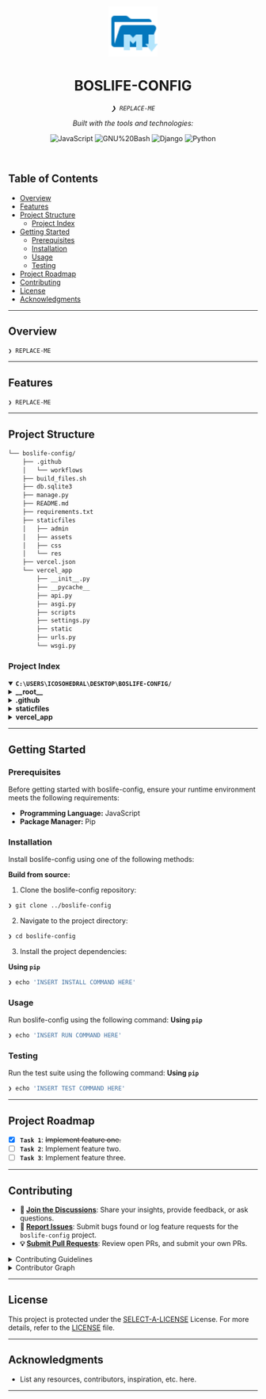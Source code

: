 <p align="center">
  <img src="https://raw.githubusercontent.com/PKief/vscode-material-icon-theme/ec559a9f6bfd399b82bb44393651661b08aaf7ba/icons/folder-markdown-open.svg" width="20%" alt="BOSLIFE-CONFIG-logo">
</p>
<p align="center">
    <h1 align="center">BOSLIFE-CONFIG</h1>
</p>
<p align="center">
    <em><code>❯ REPLACE-ME</code></em>
</p>
<p align="center">
	<!-- local repository, no metadata badges. --></p>
<p align="center">
		<em>Built with the tools and technologies:</em>
</p>
<p align="center">
	<img src="https://img.shields.io/badge/JavaScript-F7DF1E.svg?style=default&logo=JavaScript&logoColor=black" alt="JavaScript">
	<img src="https://img.shields.io/badge/GNU%20Bash-4EAA25.svg?style=default&logo=GNU-Bash&logoColor=white" alt="GNU%20Bash">
	<img src="https://img.shields.io/badge/Django-092E20.svg?style=default&logo=Django&logoColor=white" alt="Django">
	<img src="https://img.shields.io/badge/Python-3776AB.svg?style=default&logo=Python&logoColor=white" alt="Python">

</p>
<br>

##  Table of Contents

- [ Overview](#-overview)
- [ Features](#-features)
- [ Project Structure](#-project-structure)
  - [ Project Index](#-project-index)
- [ Getting Started](#-getting-started)
  - [ Prerequisites](#-prerequisites)
  - [ Installation](#-installation)
  - [ Usage](#-usage)
  - [ Testing](#-testing)
- [ Project Roadmap](#-project-roadmap)
- [ Contributing](#-contributing)
- [ License](#-license)
- [ Acknowledgments](#-acknowledgments)

---

##  Overview

<code>❯ REPLACE-ME</code>

---

##  Features

<code>❯ REPLACE-ME</code>

---

##  Project Structure

```sh
└── boslife-config/
    ├── .github
    │   └── workflows
    ├── build_files.sh
    ├── db.sqlite3
    ├── manage.py
    ├── README.md
    ├── requirements.txt
    ├── staticfiles
    │   ├── admin
    │   ├── assets
    │   ├── css
    │   └── res
    ├── vercel.json
    └── vercel_app
        ├── __init__.py
        ├── __pycache__
        ├── api.py
        ├── asgi.py
        ├── scripts
        ├── settings.py
        ├── static
        ├── urls.py
        └── wsgi.py
```


###  Project Index
<details open>
	<summary><b><code>C:\USERS\ICOSOHEDRAL\DESKTOP\BOSLIFE-CONFIG/</code></b></summary>
	<details> <!-- __root__ Submodule -->
		<summary><b>__root__</b></summary>
		<blockquote>
			<table>
			<tr>
				<td><b><a href='C:\Users\icosohedral\Desktop\boslife-config/blob/master/build_files.sh'>build_files.sh</a></b></td>
				<td>- The `build_files.sh` script automates the build process for the project<br>- It sets up a virtual environment, installs required dependencies, and collects static files<br>- This script ensures a consistent and reproducible build environment, simplifying the deployment process and promoting code reusability across different development environments.</td>
			</tr>
			<tr>
				<td><b><a href='C:\Users\icosohedral\Desktop\boslife-config/blob/master/db.sqlite3'>db.sqlite3</a></b></td>
				<td>- Please provide the code file you would like me to summarize<br>- I need the actual code to understand its purpose and how it fits within the "Pro" project structure<br>- Once you provide the code, I can give you a succinct summary that highlights its main purpose and use within the overall architecture, focusing on what it achieves without delving into technical implementation details.</td>
			</tr>
			<tr>
				<td><b><a href='C:\Users\icosohedral\Desktop\boslife-config/blob/master/manage.py'>manage.py</a></b></td>
				<td>- The `manage.py` file serves as the entry point for Django's command-line interface, enabling administrative tasks within the `vercel_app` project<br>- It configures the Django environment and allows users to execute various management commands, such as running the development server, creating migrations, and managing database operations.</td>
			</tr>
			<tr>
				<td><b><a href='C:\Users\icosohedral\Desktop\boslife-config/blob/master/requirements.txt'>requirements.txt</a></b></td>
				<td>- The `requirements.txt` file specifies the necessary Python packages for the project<br>- It includes Django, a popular web framework, Django REST Framework for building APIs, `django-cors-headers` for handling cross-origin requests, and `requests` for making HTTP requests<br>- These packages enable the project to function correctly, providing the foundation for building a web application with API capabilities.</td>
			</tr>
			<tr>
				<td><b><a href='C:\Users\icosohedral\Desktop\boslife-config/blob/master/vercel.json'>vercel.json</a></b></td>
				<td>- The `vercel.json` file configures the Vercel deployment for the project<br>- It defines two builds: one for the Python application using `wsgi.py` and another for static files using a shell script<br>- The file also specifies routing rules, directing requests for static files to the `staticfiles_build` directory and all other requests to the Python application.</td>
			</tr>
			</table>
		</blockquote>
	</details>
	<details> <!-- .github Submodule -->
		<summary><b>.github</b></summary>
		<blockquote>
			<details>
				<summary><b>workflows</b></summary>
				<blockquote>
					<table>
					<tr>
						<td><b><a href='C:\Users\icosohedral\Desktop\boslife-config/blob/master/.github\workflows\fetch.yml_1'>fetch.yml_1</a></b></td>
						<td>- The `fetch.yml` file defines a GitHub workflow that automatically fetches data from the Boslife environment<br>- This workflow runs on a schedule, pulling data from external sources, processing it, and then committing the updated data back to the repository<br>- The workflow utilizes various actions to manage the environment, install dependencies, execute Python scripts, and push changes to the repository.</td>
					</tr>
					</table>
				</blockquote>
			</details>
		</blockquote>
	</details>
	<details> <!-- staticfiles Submodule -->
		<summary><b>staticfiles</b></summary>
		<blockquote>
			<details>
				<summary><b>admin</b></summary>
				<blockquote>
					<details>
						<summary><b>css</b></summary>
						<blockquote>
							<table>
							<tr>
								<td><b><a href='C:\Users\icosohedral\Desktop\boslife-config/blob/master/staticfiles\admin\css\autocomplete.css'>autocomplete.css</a></b></td>
								<td>- The `autocomplete.css` file defines the visual styling for autocomplete dropdown menus within the admin interface<br>- It leverages Select2, a JavaScript library, to enhance the user experience by providing a consistent and visually appealing dropdown interface for selecting options<br>- The styles ensure a cohesive look and feel with the overall admin interface design, enhancing user interaction and navigation.</td>
							</tr>
							<tr>
								<td><b><a href='C:\Users\icosohedral\Desktop\boslife-config/blob/master/staticfiles\admin\css\base.css'>base.css</a></b></td>
								<td>- The `base.css` file defines the core visual styles for the Django admin interface<br>- It sets up the color palette, typography, and general layout elements, ensuring a consistent and visually appealing experience for administrators managing the website<br>- This file acts as the foundation for the admin's visual identity, establishing the overall look and feel.</td>
							</tr>
							<tr>
								<td><b><a href='C:\Users\icosohedral\Desktop\boslife-config/blob/master/staticfiles\admin\css\changelists.css'>changelists.css</a></b></td>
								<td>- This CSS file defines the visual styling for the changelist view within the Django administration interface<br>- It establishes the layout, appearance, and interactive elements of the changelist page, including the table, toolbar, filter sidebar, and actions<br>- The styles ensure a consistent and user-friendly experience for managing and manipulating data within the Django admin.</td>
							</tr>
							<tr>
								<td><b><a href='C:\Users\icosohedral\Desktop\boslife-config/blob/master/staticfiles\admin\css\dark_mode.css'>dark_mode.css</a></b></td>
								<td>- The `dark_mode.css` file defines styles for the application's dark mode theme<br>- It sets color variables for various UI elements, including backgrounds, text, links, and borders, to ensure optimal readability and visual appeal in a low-light environment<br>- These styles are applied when the user's operating system prefers a dark color scheme.</td>
							</tr>
							<tr>
								<td><b><a href='C:\Users\icosohedral\Desktop\boslife-config/blob/master/staticfiles\admin\css\dashboard.css'>dashboard.css</a></b></td>
								<td>- The `dashboard.css` file defines styles for the dashboard section of the admin interface<br>- It specifically focuses on the layout and appearance of modules, tables, and action lists within the dashboard, ensuring a consistent and user-friendly visual experience for administrators.</td>
							</tr>
							<tr>
								<td><b><a href='C:\Users\icosohedral\Desktop\boslife-config/blob/master/staticfiles\admin\css\fonts.css'>fonts.css</a></b></td>
								<td>- The `fonts.css` file defines font styles for the 'Roboto' font family, including bold, regular, and light weights<br>- It is used to ensure consistent font rendering across the admin interface, contributing to a cohesive visual experience for users<br>- The file references external font files located in the `staticfiles/admin/fonts` directory.</td>
							</tr>
							<tr>
								<td><b><a href='C:\Users\icosohedral\Desktop\boslife-config/blob/master/staticfiles\admin\css\forms.css'>forms.css</a></b></td>
								<td>- The `forms.css` file defines the visual styles for forms within the Django admin interface<br>- It establishes a consistent look and feel for form elements, including labels, input fields, radio buttons, and submit buttons<br>- The file also includes styles for inline forms, related fields, and custom form fields, ensuring a cohesive and user-friendly experience for administrators managing content.</td>
							</tr>
							<tr>
								<td><b><a href='C:\Users\icosohedral\Desktop\boslife-config/blob/master/staticfiles\admin\css\login.css'>login.css</a></b></td>
								<td>- The `login.css` file defines the visual style for the administrative login form<br>- It sets the background, padding, and font styles for the form elements, including the header, username and password fields, and submit button<br>- The file also includes styles for the password reset link, ensuring a consistent and visually appealing login experience for administrators.</td>
							</tr>
							<tr>
								<td><b><a href='C:\Users\icosohedral\Desktop\boslife-config/blob/master/staticfiles\admin\css\nav_sidebar.css'>nav_sidebar.css</a></b></td>
								<td>- This CSS file defines styles for the navigation sidebar within the admin interface<br>- It controls the sidebar's appearance, including its position, width, and background color<br>- The file also defines styles for the toggle button that controls the sidebar's visibility, ensuring a smooth user experience on different screen sizes.</td>
							</tr>
							<tr>
								<td><b><a href='C:\Users\icosohedral\Desktop\boslife-config/blob/master/staticfiles\admin\css\responsive.css'>responsive.css</a></b></td>
								<td>- The `responsive.css` file within the `staticfiles/admin/css` directory is responsible for adapting the administrative interface's layout and styling for tablet devices<br>- It utilizes media queries to target screen sizes below 1024px, making adjustments to elements like padding, font sizes, and layout to ensure optimal readability and usability on smaller screens<br>- This file plays a crucial role in the overall codebase architecture by providing a responsive design for the administrative interface, enhancing user experience across various devices.</td>
							</tr>
							<tr>
								<td><b><a href='C:\Users\icosohedral\Desktop\boslife-config/blob/master/staticfiles\admin\css\responsive_rtl.css'>responsive_rtl.css</a></b></td>
								<td>- This CSS file defines styles for the Django admin interface when viewed on tablets and mobile devices, specifically for right-to-left (RTL) languages<br>- It adjusts the layout and positioning of elements like buttons, labels, and lists to ensure proper alignment and readability in RTL mode<br>- These styles are applied based on screen width, ensuring a responsive and user-friendly experience across different devices.</td>
							</tr>
							<tr>
								<td><b><a href='C:\Users\icosohedral\Desktop\boslife-config/blob/master/staticfiles\admin\css\rtl.css'>rtl.css</a></b></td>
								<td><code>❯ REPLACE-ME</code></td>
							</tr>
							<tr>
								<td><b><a href='C:\Users\icosohedral\Desktop\boslife-config/blob/master/staticfiles\admin\css\widgets.css'>widgets.css</a></b></td>
								<td>- The `widgets.css` file defines the visual styles for various widgets used within the administrative interface<br>- It encompasses styles for selectors, date and time pickers, file uploads, calendars, clocks, and inline editing elements<br>- These styles ensure a consistent and user-friendly experience for administrators interacting with these widgets across the application.</td>
							</tr>
							</table>
							<details>
								<summary><b>vendor</b></summary>
								<blockquote>
									<details>
										<summary><b>select2</b></summary>
										<blockquote>
											<table>
											<tr>
												<td><b><a href='C:\Users\icosohedral\Desktop\boslife-config/blob/master/staticfiles\admin\css\vendor\select2\select2.css'>select2.css</a></b></td>
												<td><code>❯ REPLACE-ME</code></td>
											</tr>
											<tr>
												<td><b><a href='C:\Users\icosohedral\Desktop\boslife-config/blob/master/staticfiles\admin\css\vendor\select2\select2.min.css'>select2.min.css</a></b></td>
												<td><code>❯ REPLACE-ME</code></td>
											</tr>
											</table>
										</blockquote>
									</details>
								</blockquote>
							</details>
						</blockquote>
					</details>
					<details>
						<summary><b>fonts</b></summary>
						<blockquote>
							<table>
							<tr>
								<td><b><a href='C:\Users\icosohedral\Desktop\boslife-config/blob/master/staticfiles\admin\fonts\LICENSE.txt'>LICENSE.txt</a></b></td>
								<td><code>❯ REPLACE-ME</code></td>
							</tr>
							<tr>
								<td><b><a href='C:\Users\icosohedral\Desktop\boslife-config/blob/master/staticfiles\admin\fonts\README.txt'>README.txt</a></b></td>
								<td><code>❯ REPLACE-ME</code></td>
							</tr>
							</table>
						</blockquote>
					</details>
					<details>
						<summary><b>img</b></summary>
						<blockquote>
							<table>
							<tr>
								<td><b><a href='C:\Users\icosohedral\Desktop\boslife-config/blob/master/staticfiles\admin\img\README.txt'>README.txt</a></b></td>
								<td><code>❯ REPLACE-ME</code></td>
							</tr>
							</table>
						</blockquote>
					</details>
					<details>
						<summary><b>js</b></summary>
						<blockquote>
							<table>
							<tr>
								<td><b><a href='C:\Users\icosohedral\Desktop\boslife-config/blob/master/staticfiles\admin\js\actions.js'>actions.js</a></b></td>
								<td>- The `actions.js` file provides JavaScript functionality for managing actions within the Django admin interface<br>- It enables users to select multiple objects, perform actions on them, and update the selection counter<br>- The code handles various events, including checkbox changes, button clicks, and key presses, to ensure smooth interaction with the admin interface<br>- It also includes logic for handling unsaved changes and confirming actions before execution.</td>
							</tr>
							<tr>
								<td><b><a href='C:\Users\icosohedral\Desktop\boslife-config/blob/master/staticfiles\admin\js\autocomplete.js'>autocomplete.js</a></b></td>
								<td><code>❯ REPLACE-ME</code></td>
							</tr>
							<tr>
								<td><b><a href='C:\Users\icosohedral\Desktop\boslife-config/blob/master/staticfiles\admin\js\calendar.js'>calendar.js</a></b></td>
								<td><code>❯ REPLACE-ME</code></td>
							</tr>
							<tr>
								<td><b><a href='C:\Users\icosohedral\Desktop\boslife-config/blob/master/staticfiles\admin\js\cancel.js'>cancel.js</a></b></td>
								<td><code>❯ REPLACE-ME</code></td>
							</tr>
							<tr>
								<td><b><a href='C:\Users\icosohedral\Desktop\boslife-config/blob/master/staticfiles\admin\js\change_form.js'>change_form.js</a></b></td>
								<td><code>❯ REPLACE-ME</code></td>
							</tr>
							<tr>
								<td><b><a href='C:\Users\icosohedral\Desktop\boslife-config/blob/master/staticfiles\admin\js\collapse.js'>collapse.js</a></b></td>
								<td><code>❯ REPLACE-ME</code></td>
							</tr>
							<tr>
								<td><b><a href='C:\Users\icosohedral\Desktop\boslife-config/blob/master/staticfiles\admin\js\core.js'>core.js</a></b></td>
								<td><code>❯ REPLACE-ME</code></td>
							</tr>
							<tr>
								<td><b><a href='C:\Users\icosohedral\Desktop\boslife-config/blob/master/staticfiles\admin\js\filters.js'>filters.js</a></b></td>
								<td><code>❯ REPLACE-ME</code></td>
							</tr>
							<tr>
								<td><b><a href='C:\Users\icosohedral\Desktop\boslife-config/blob/master/staticfiles\admin\js\inlines.js'>inlines.js</a></b></td>
								<td><code>❯ REPLACE-ME</code></td>
							</tr>
							<tr>
								<td><b><a href='C:\Users\icosohedral\Desktop\boslife-config/blob/master/staticfiles\admin\js\jquery.init.js'>jquery.init.js</a></b></td>
								<td><code>❯ REPLACE-ME</code></td>
							</tr>
							<tr>
								<td><b><a href='C:\Users\icosohedral\Desktop\boslife-config/blob/master/staticfiles\admin\js\nav_sidebar.js'>nav_sidebar.js</a></b></td>
								<td><code>❯ REPLACE-ME</code></td>
							</tr>
							<tr>
								<td><b><a href='C:\Users\icosohedral\Desktop\boslife-config/blob/master/staticfiles\admin\js\popup_response.js'>popup_response.js</a></b></td>
								<td><code>❯ REPLACE-ME</code></td>
							</tr>
							<tr>
								<td><b><a href='C:\Users\icosohedral\Desktop\boslife-config/blob/master/staticfiles\admin\js\prepopulate.js'>prepopulate.js</a></b></td>
								<td><code>❯ REPLACE-ME</code></td>
							</tr>
							<tr>
								<td><b><a href='C:\Users\icosohedral\Desktop\boslife-config/blob/master/staticfiles\admin\js\prepopulate_init.js'>prepopulate_init.js</a></b></td>
								<td><code>❯ REPLACE-ME</code></td>
							</tr>
							<tr>
								<td><b><a href='C:\Users\icosohedral\Desktop\boslife-config/blob/master/staticfiles\admin\js\SelectBox.js'>SelectBox.js</a></b></td>
								<td><code>❯ REPLACE-ME</code></td>
							</tr>
							<tr>
								<td><b><a href='C:\Users\icosohedral\Desktop\boslife-config/blob/master/staticfiles\admin\js\SelectFilter2.js'>SelectFilter2.js</a></b></td>
								<td><code>❯ REPLACE-ME</code></td>
							</tr>
							<tr>
								<td><b><a href='C:\Users\icosohedral\Desktop\boslife-config/blob/master/staticfiles\admin\js\urlify.js'>urlify.js</a></b></td>
								<td><code>❯ REPLACE-ME</code></td>
							</tr>
							</table>
							<details>
								<summary><b>admin</b></summary>
								<blockquote>
									<table>
									<tr>
										<td><b><a href='C:\Users\icosohedral\Desktop\boslife-config/blob/master/staticfiles\admin\js\admin\DateTimeShortcuts.js'>DateTimeShortcuts.js</a></b></td>
										<td><code>❯ REPLACE-ME</code></td>
									</tr>
									<tr>
										<td><b><a href='C:\Users\icosohedral\Desktop\boslife-config/blob/master/staticfiles\admin\js\admin\RelatedObjectLookups.js'>RelatedObjectLookups.js</a></b></td>
										<td><code>❯ REPLACE-ME</code></td>
									</tr>
									</table>
								</blockquote>
							</details>
							<details>
								<summary><b>vendor</b></summary>
								<blockquote>
									<details>
										<summary><b>jquery</b></summary>
										<blockquote>
											<table>
											<tr>
												<td><b><a href='C:\Users\icosohedral\Desktop\boslife-config/blob/master/staticfiles\admin\js\vendor\jquery\jquery.js'>jquery.js</a></b></td>
												<td><code>❯ REPLACE-ME</code></td>
											</tr>
											<tr>
												<td><b><a href='C:\Users\icosohedral\Desktop\boslife-config/blob/master/staticfiles\admin\js\vendor\jquery\jquery.min.js'>jquery.min.js</a></b></td>
												<td><code>❯ REPLACE-ME</code></td>
											</tr>
											<tr>
												<td><b><a href='C:\Users\icosohedral\Desktop\boslife-config/blob/master/staticfiles\admin\js\vendor\jquery\LICENSE.txt'>LICENSE.txt</a></b></td>
												<td><code>❯ REPLACE-ME</code></td>
											</tr>
											</table>
										</blockquote>
									</details>
									<details>
										<summary><b>select2</b></summary>
										<blockquote>
											<table>
											<tr>
												<td><b><a href='C:\Users\icosohedral\Desktop\boslife-config/blob/master/staticfiles\admin\js\vendor\select2\select2.full.js'>select2.full.js</a></b></td>
												<td><code>❯ REPLACE-ME</code></td>
											</tr>
											<tr>
												<td><b><a href='C:\Users\icosohedral\Desktop\boslife-config/blob/master/staticfiles\admin\js\vendor\select2\select2.full.min.js'>select2.full.min.js</a></b></td>
												<td><code>❯ REPLACE-ME</code></td>
											</tr>
											</table>
											<details>
												<summary><b>i18n</b></summary>
												<blockquote>
													<table>
													<tr>
														<td><b><a href='C:\Users\icosohedral\Desktop\boslife-config/blob/master/staticfiles\admin\js\vendor\select2\i18n\af.js'>af.js</a></b></td>
														<td><code>❯ REPLACE-ME</code></td>
													</tr>
													<tr>
														<td><b><a href='C:\Users\icosohedral\Desktop\boslife-config/blob/master/staticfiles\admin\js\vendor\select2\i18n\ar.js'>ar.js</a></b></td>
														<td><code>❯ REPLACE-ME</code></td>
													</tr>
													<tr>
														<td><b><a href='C:\Users\icosohedral\Desktop\boslife-config/blob/master/staticfiles\admin\js\vendor\select2\i18n\az.js'>az.js</a></b></td>
														<td><code>❯ REPLACE-ME</code></td>
													</tr>
													<tr>
														<td><b><a href='C:\Users\icosohedral\Desktop\boslife-config/blob/master/staticfiles\admin\js\vendor\select2\i18n\bg.js'>bg.js</a></b></td>
														<td><code>❯ REPLACE-ME</code></td>
													</tr>
													<tr>
														<td><b><a href='C:\Users\icosohedral\Desktop\boslife-config/blob/master/staticfiles\admin\js\vendor\select2\i18n\bn.js'>bn.js</a></b></td>
														<td><code>❯ REPLACE-ME</code></td>
													</tr>
													<tr>
														<td><b><a href='C:\Users\icosohedral\Desktop\boslife-config/blob/master/staticfiles\admin\js\vendor\select2\i18n\bs.js'>bs.js</a></b></td>
														<td><code>❯ REPLACE-ME</code></td>
													</tr>
													<tr>
														<td><b><a href='C:\Users\icosohedral\Desktop\boslife-config/blob/master/staticfiles\admin\js\vendor\select2\i18n\ca.js'>ca.js</a></b></td>
														<td><code>❯ REPLACE-ME</code></td>
													</tr>
													<tr>
														<td><b><a href='C:\Users\icosohedral\Desktop\boslife-config/blob/master/staticfiles\admin\js\vendor\select2\i18n\cs.js'>cs.js</a></b></td>
														<td><code>❯ REPLACE-ME</code></td>
													</tr>
													<tr>
														<td><b><a href='C:\Users\icosohedral\Desktop\boslife-config/blob/master/staticfiles\admin\js\vendor\select2\i18n\da.js'>da.js</a></b></td>
														<td><code>❯ REPLACE-ME</code></td>
													</tr>
													<tr>
														<td><b><a href='C:\Users\icosohedral\Desktop\boslife-config/blob/master/staticfiles\admin\js\vendor\select2\i18n\de.js'>de.js</a></b></td>
														<td><code>❯ REPLACE-ME</code></td>
													</tr>
													<tr>
														<td><b><a href='C:\Users\icosohedral\Desktop\boslife-config/blob/master/staticfiles\admin\js\vendor\select2\i18n\dsb.js'>dsb.js</a></b></td>
														<td><code>❯ REPLACE-ME</code></td>
													</tr>
													<tr>
														<td><b><a href='C:\Users\icosohedral\Desktop\boslife-config/blob/master/staticfiles\admin\js\vendor\select2\i18n\el.js'>el.js</a></b></td>
														<td><code>❯ REPLACE-ME</code></td>
													</tr>
													<tr>
														<td><b><a href='C:\Users\icosohedral\Desktop\boslife-config/blob/master/staticfiles\admin\js\vendor\select2\i18n\en.js'>en.js</a></b></td>
														<td><code>❯ REPLACE-ME</code></td>
													</tr>
													<tr>
														<td><b><a href='C:\Users\icosohedral\Desktop\boslife-config/blob/master/staticfiles\admin\js\vendor\select2\i18n\es.js'>es.js</a></b></td>
														<td><code>❯ REPLACE-ME</code></td>
													</tr>
													<tr>
														<td><b><a href='C:\Users\icosohedral\Desktop\boslife-config/blob/master/staticfiles\admin\js\vendor\select2\i18n\et.js'>et.js</a></b></td>
														<td><code>❯ REPLACE-ME</code></td>
													</tr>
													<tr>
														<td><b><a href='C:\Users\icosohedral\Desktop\boslife-config/blob/master/staticfiles\admin\js\vendor\select2\i18n\eu.js'>eu.js</a></b></td>
														<td><code>❯ REPLACE-ME</code></td>
													</tr>
													<tr>
														<td><b><a href='C:\Users\icosohedral\Desktop\boslife-config/blob/master/staticfiles\admin\js\vendor\select2\i18n\fa.js'>fa.js</a></b></td>
														<td><code>❯ REPLACE-ME</code></td>
													</tr>
													<tr>
														<td><b><a href='C:\Users\icosohedral\Desktop\boslife-config/blob/master/staticfiles\admin\js\vendor\select2\i18n\fi.js'>fi.js</a></b></td>
														<td><code>❯ REPLACE-ME</code></td>
													</tr>
													<tr>
														<td><b><a href='C:\Users\icosohedral\Desktop\boslife-config/blob/master/staticfiles\admin\js\vendor\select2\i18n\fr.js'>fr.js</a></b></td>
														<td><code>❯ REPLACE-ME</code></td>
													</tr>
													<tr>
														<td><b><a href='C:\Users\icosohedral\Desktop\boslife-config/blob/master/staticfiles\admin\js\vendor\select2\i18n\gl.js'>gl.js</a></b></td>
														<td><code>❯ REPLACE-ME</code></td>
													</tr>
													<tr>
														<td><b><a href='C:\Users\icosohedral\Desktop\boslife-config/blob/master/staticfiles\admin\js\vendor\select2\i18n\he.js'>he.js</a></b></td>
														<td><code>❯ REPLACE-ME</code></td>
													</tr>
													<tr>
														<td><b><a href='C:\Users\icosohedral\Desktop\boslife-config/blob/master/staticfiles\admin\js\vendor\select2\i18n\hi.js'>hi.js</a></b></td>
														<td><code>❯ REPLACE-ME</code></td>
													</tr>
													<tr>
														<td><b><a href='C:\Users\icosohedral\Desktop\boslife-config/blob/master/staticfiles\admin\js\vendor\select2\i18n\hr.js'>hr.js</a></b></td>
														<td><code>❯ REPLACE-ME</code></td>
													</tr>
													<tr>
														<td><b><a href='C:\Users\icosohedral\Desktop\boslife-config/blob/master/staticfiles\admin\js\vendor\select2\i18n\hsb.js'>hsb.js</a></b></td>
														<td><code>❯ REPLACE-ME</code></td>
													</tr>
													<tr>
														<td><b><a href='C:\Users\icosohedral\Desktop\boslife-config/blob/master/staticfiles\admin\js\vendor\select2\i18n\hu.js'>hu.js</a></b></td>
														<td><code>❯ REPLACE-ME</code></td>
													</tr>
													<tr>
														<td><b><a href='C:\Users\icosohedral\Desktop\boslife-config/blob/master/staticfiles\admin\js\vendor\select2\i18n\hy.js'>hy.js</a></b></td>
														<td><code>❯ REPLACE-ME</code></td>
													</tr>
													<tr>
														<td><b><a href='C:\Users\icosohedral\Desktop\boslife-config/blob/master/staticfiles\admin\js\vendor\select2\i18n\id.js'>id.js</a></b></td>
														<td><code>❯ REPLACE-ME</code></td>
													</tr>
													<tr>
														<td><b><a href='C:\Users\icosohedral\Desktop\boslife-config/blob/master/staticfiles\admin\js\vendor\select2\i18n\is.js'>is.js</a></b></td>
														<td><code>❯ REPLACE-ME</code></td>
													</tr>
													<tr>
														<td><b><a href='C:\Users\icosohedral\Desktop\boslife-config/blob/master/staticfiles\admin\js\vendor\select2\i18n\it.js'>it.js</a></b></td>
														<td><code>❯ REPLACE-ME</code></td>
													</tr>
													<tr>
														<td><b><a href='C:\Users\icosohedral\Desktop\boslife-config/blob/master/staticfiles\admin\js\vendor\select2\i18n\ja.js'>ja.js</a></b></td>
														<td><code>❯ REPLACE-ME</code></td>
													</tr>
													<tr>
														<td><b><a href='C:\Users\icosohedral\Desktop\boslife-config/blob/master/staticfiles\admin\js\vendor\select2\i18n\ka.js'>ka.js</a></b></td>
														<td><code>❯ REPLACE-ME</code></td>
													</tr>
													<tr>
														<td><b><a href='C:\Users\icosohedral\Desktop\boslife-config/blob/master/staticfiles\admin\js\vendor\select2\i18n\km.js'>km.js</a></b></td>
														<td><code>❯ REPLACE-ME</code></td>
													</tr>
													<tr>
														<td><b><a href='C:\Users\icosohedral\Desktop\boslife-config/blob/master/staticfiles\admin\js\vendor\select2\i18n\ko.js'>ko.js</a></b></td>
														<td><code>❯ REPLACE-ME</code></td>
													</tr>
													<tr>
														<td><b><a href='C:\Users\icosohedral\Desktop\boslife-config/blob/master/staticfiles\admin\js\vendor\select2\i18n\lt.js'>lt.js</a></b></td>
														<td><code>❯ REPLACE-ME</code></td>
													</tr>
													<tr>
														<td><b><a href='C:\Users\icosohedral\Desktop\boslife-config/blob/master/staticfiles\admin\js\vendor\select2\i18n\lv.js'>lv.js</a></b></td>
														<td><code>❯ REPLACE-ME</code></td>
													</tr>
													<tr>
														<td><b><a href='C:\Users\icosohedral\Desktop\boslife-config/blob/master/staticfiles\admin\js\vendor\select2\i18n\mk.js'>mk.js</a></b></td>
														<td><code>❯ REPLACE-ME</code></td>
													</tr>
													<tr>
														<td><b><a href='C:\Users\icosohedral\Desktop\boslife-config/blob/master/staticfiles\admin\js\vendor\select2\i18n\ms.js'>ms.js</a></b></td>
														<td><code>❯ REPLACE-ME</code></td>
													</tr>
													<tr>
														<td><b><a href='C:\Users\icosohedral\Desktop\boslife-config/blob/master/staticfiles\admin\js\vendor\select2\i18n\nb.js'>nb.js</a></b></td>
														<td><code>❯ REPLACE-ME</code></td>
													</tr>
													<tr>
														<td><b><a href='C:\Users\icosohedral\Desktop\boslife-config/blob/master/staticfiles\admin\js\vendor\select2\i18n\ne.js'>ne.js</a></b></td>
														<td><code>❯ REPLACE-ME</code></td>
													</tr>
													<tr>
														<td><b><a href='C:\Users\icosohedral\Desktop\boslife-config/blob/master/staticfiles\admin\js\vendor\select2\i18n\nl.js'>nl.js</a></b></td>
														<td><code>❯ REPLACE-ME</code></td>
													</tr>
													<tr>
														<td><b><a href='C:\Users\icosohedral\Desktop\boslife-config/blob/master/staticfiles\admin\js\vendor\select2\i18n\pl.js'>pl.js</a></b></td>
														<td><code>❯ REPLACE-ME</code></td>
													</tr>
													<tr>
														<td><b><a href='C:\Users\icosohedral\Desktop\boslife-config/blob/master/staticfiles\admin\js\vendor\select2\i18n\ps.js'>ps.js</a></b></td>
														<td><code>❯ REPLACE-ME</code></td>
													</tr>
													<tr>
														<td><b><a href='C:\Users\icosohedral\Desktop\boslife-config/blob/master/staticfiles\admin\js\vendor\select2\i18n\pt-BR.js'>pt-BR.js</a></b></td>
														<td><code>❯ REPLACE-ME</code></td>
													</tr>
													<tr>
														<td><b><a href='C:\Users\icosohedral\Desktop\boslife-config/blob/master/staticfiles\admin\js\vendor\select2\i18n\pt.js'>pt.js</a></b></td>
														<td><code>❯ REPLACE-ME</code></td>
													</tr>
													<tr>
														<td><b><a href='C:\Users\icosohedral\Desktop\boslife-config/blob/master/staticfiles\admin\js\vendor\select2\i18n\ro.js'>ro.js</a></b></td>
														<td><code>❯ REPLACE-ME</code></td>
													</tr>
													<tr>
														<td><b><a href='C:\Users\icosohedral\Desktop\boslife-config/blob/master/staticfiles\admin\js\vendor\select2\i18n\ru.js'>ru.js</a></b></td>
														<td><code>❯ REPLACE-ME</code></td>
													</tr>
													<tr>
														<td><b><a href='C:\Users\icosohedral\Desktop\boslife-config/blob/master/staticfiles\admin\js\vendor\select2\i18n\sk.js'>sk.js</a></b></td>
														<td><code>❯ REPLACE-ME</code></td>
													</tr>
													<tr>
														<td><b><a href='C:\Users\icosohedral\Desktop\boslife-config/blob/master/staticfiles\admin\js\vendor\select2\i18n\sl.js'>sl.js</a></b></td>
														<td><code>❯ REPLACE-ME</code></td>
													</tr>
													<tr>
														<td><b><a href='C:\Users\icosohedral\Desktop\boslife-config/blob/master/staticfiles\admin\js\vendor\select2\i18n\sq.js'>sq.js</a></b></td>
														<td><code>❯ REPLACE-ME</code></td>
													</tr>
													<tr>
														<td><b><a href='C:\Users\icosohedral\Desktop\boslife-config/blob/master/staticfiles\admin\js\vendor\select2\i18n\sr-Cyrl.js'>sr-Cyrl.js</a></b></td>
														<td><code>❯ REPLACE-ME</code></td>
													</tr>
													<tr>
														<td><b><a href='C:\Users\icosohedral\Desktop\boslife-config/blob/master/staticfiles\admin\js\vendor\select2\i18n\sr.js'>sr.js</a></b></td>
														<td><code>❯ REPLACE-ME</code></td>
													</tr>
													<tr>
														<td><b><a href='C:\Users\icosohedral\Desktop\boslife-config/blob/master/staticfiles\admin\js\vendor\select2\i18n\sv.js'>sv.js</a></b></td>
														<td><code>❯ REPLACE-ME</code></td>
													</tr>
													<tr>
														<td><b><a href='C:\Users\icosohedral\Desktop\boslife-config/blob/master/staticfiles\admin\js\vendor\select2\i18n\th.js'>th.js</a></b></td>
														<td><code>❯ REPLACE-ME</code></td>
													</tr>
													<tr>
														<td><b><a href='C:\Users\icosohedral\Desktop\boslife-config/blob/master/staticfiles\admin\js\vendor\select2\i18n\tk.js'>tk.js</a></b></td>
														<td><code>❯ REPLACE-ME</code></td>
													</tr>
													<tr>
														<td><b><a href='C:\Users\icosohedral\Desktop\boslife-config/blob/master/staticfiles\admin\js\vendor\select2\i18n\tr.js'>tr.js</a></b></td>
														<td><code>❯ REPLACE-ME</code></td>
													</tr>
													<tr>
														<td><b><a href='C:\Users\icosohedral\Desktop\boslife-config/blob/master/staticfiles\admin\js\vendor\select2\i18n\uk.js'>uk.js</a></b></td>
														<td><code>❯ REPLACE-ME</code></td>
													</tr>
													<tr>
														<td><b><a href='C:\Users\icosohedral\Desktop\boslife-config/blob/master/staticfiles\admin\js\vendor\select2\i18n\vi.js'>vi.js</a></b></td>
														<td><code>❯ REPLACE-ME</code></td>
													</tr>
													<tr>
														<td><b><a href='C:\Users\icosohedral\Desktop\boslife-config/blob/master/staticfiles\admin\js\vendor\select2\i18n\zh-CN.js'>zh-CN.js</a></b></td>
														<td><code>❯ REPLACE-ME</code></td>
													</tr>
													<tr>
														<td><b><a href='C:\Users\icosohedral\Desktop\boslife-config/blob/master/staticfiles\admin\js\vendor\select2\i18n\zh-TW.js'>zh-TW.js</a></b></td>
														<td><code>❯ REPLACE-ME</code></td>
													</tr>
													</table>
												</blockquote>
											</details>
										</blockquote>
									</details>
									<details>
										<summary><b>xregexp</b></summary>
										<blockquote>
											<table>
											<tr>
												<td><b><a href='C:\Users\icosohedral\Desktop\boslife-config/blob/master/staticfiles\admin\js\vendor\xregexp\LICENSE.txt'>LICENSE.txt</a></b></td>
												<td><code>❯ REPLACE-ME</code></td>
											</tr>
											<tr>
												<td><b><a href='C:\Users\icosohedral\Desktop\boslife-config/blob/master/staticfiles\admin\js\vendor\xregexp\xregexp.js'>xregexp.js</a></b></td>
												<td><code>❯ REPLACE-ME</code></td>
											</tr>
											<tr>
												<td><b><a href='C:\Users\icosohedral\Desktop\boslife-config/blob/master/staticfiles\admin\js\vendor\xregexp\xregexp.min.js'>xregexp.min.js</a></b></td>
												<td><code>❯ REPLACE-ME</code></td>
											</tr>
											</table>
										</blockquote>
									</details>
								</blockquote>
							</details>
						</blockquote>
					</details>
				</blockquote>
			</details>
			<details>
				<summary><b>css</b></summary>
				<blockquote>
					<table>
					<tr>
						<td><b><a href='C:\Users\icosohedral\Desktop\boslife-config/blob/master/staticfiles\css\style.css'>style.css</a></b></td>
						<td><code>❯ REPLACE-ME</code></td>
					</tr>
					</table>
				</blockquote>
			</details>
			<details>
				<summary><b>res</b></summary>
				<blockquote>
					<table>
					<tr>
						<td><b><a href='C:\Users\icosohedral\Desktop\boslife-config/blob/master/staticfiles\res\bootstrap@5.0.0-alpha2.min.css'>bootstrap@5.0.0-alpha2.min.css</a></b></td>
						<td><code>❯ REPLACE-ME</code></td>
					</tr>
					<tr>
						<td><b><a href='C:\Users\icosohedral\Desktop\boslife-config/blob/master/staticfiles\res\chartist.min.css'>chartist.min.css</a></b></td>
						<td><code>❯ REPLACE-ME</code></td>
					</tr>
					</table>
				</blockquote>
			</details>
		</blockquote>
	</details>
	<details> <!-- vercel_app Submodule -->
		<summary><b>vercel_app</b></summary>
		<blockquote>
			<table>
			<tr>
				<td><b><a href='C:\Users\icosohedral\Desktop\boslife-config/blob/master/vercel_app\api.py'>api.py</a></b></td>
				<td><code>❯ REPLACE-ME</code></td>
			</tr>
			<tr>
				<td><b><a href='C:\Users\icosohedral\Desktop\boslife-config/blob/master/vercel_app\asgi.py'>asgi.py</a></b></td>
				<td><code>❯ REPLACE-ME</code></td>
			</tr>
			<tr>
				<td><b><a href='C:\Users\icosohedral\Desktop\boslife-config/blob/master/vercel_app\settings.py'>settings.py</a></b></td>
				<td><code>❯ REPLACE-ME</code></td>
			</tr>
			<tr>
				<td><b><a href='C:\Users\icosohedral\Desktop\boslife-config/blob/master/vercel_app\urls.py'>urls.py</a></b></td>
				<td><code>❯ REPLACE-ME</code></td>
			</tr>
			<tr>
				<td><b><a href='C:\Users\icosohedral\Desktop\boslife-config/blob/master/vercel_app\wsgi.py'>wsgi.py</a></b></td>
				<td><code>❯ REPLACE-ME</code></td>
			</tr>
			</table>
			<details>
				<summary><b>scripts</b></summary>
				<blockquote>
					<table>
					<tr>
						<td><b><a href='C:\Users\icosohedral\Desktop\boslife-config/blob/master/vercel_app\scripts\boslife_fetch.py'>boslife_fetch.py</a></b></td>
						<td><code>❯ REPLACE-ME</code></td>
					</tr>
					<tr>
						<td><b><a href='C:\Users\icosohedral\Desktop\boslife-config/blob/master/vercel_app\scripts\boslife_server.py'>boslife_server.py</a></b></td>
						<td><code>❯ REPLACE-ME</code></td>
					</tr>
					</table>
				</blockquote>
			</details>
		</blockquote>
	</details>
</details>

---
##  Getting Started

###  Prerequisites

Before getting started with boslife-config, ensure your runtime environment meets the following requirements:

- **Programming Language:** JavaScript
- **Package Manager:** Pip


###  Installation

Install boslife-config using one of the following methods:

**Build from source:**

1. Clone the boslife-config repository:
```sh
❯ git clone ../boslife-config
```

2. Navigate to the project directory:
```sh
❯ cd boslife-config
```

3. Install the project dependencies:


**Using `pip`** &nbsp; [<img align="center" src="" />]()

```sh
❯ echo 'INSERT INSTALL COMMAND HERE'
```




###  Usage
Run boslife-config using the following command:
**Using `pip`** &nbsp; [<img align="center" src="" />]()

```sh
❯ echo 'INSERT RUN COMMAND HERE'
```


###  Testing
Run the test suite using the following command:
**Using `pip`** &nbsp; [<img align="center" src="" />]()

```sh
❯ echo 'INSERT TEST COMMAND HERE'
```


---
##  Project Roadmap

- [X] **`Task 1`**: <strike>Implement feature one.</strike>
- [ ] **`Task 2`**: Implement feature two.
- [ ] **`Task 3`**: Implement feature three.

---

##  Contributing

- **💬 [Join the Discussions](https://LOCAL/Desktop/boslife-config/discussions)**: Share your insights, provide feedback, or ask questions.
- **🐛 [Report Issues](https://LOCAL/Desktop/boslife-config/issues)**: Submit bugs found or log feature requests for the `boslife-config` project.
- **💡 [Submit Pull Requests](https://LOCAL/Desktop/boslife-config/blob/main/CONTRIBUTING.md)**: Review open PRs, and submit your own PRs.

<details closed>
<summary>Contributing Guidelines</summary>

1. **Fork the Repository**: Start by forking the project repository to your LOCAL account.
2. **Clone Locally**: Clone the forked repository to your local machine using a git client.
   ```sh
   git clone C:\Users\icosohedral\Desktop\boslife-config
   ```
3. **Create a New Branch**: Always work on a new branch, giving it a descriptive name.
   ```sh
   git checkout -b new-feature-x
   ```
4. **Make Your Changes**: Develop and test your changes locally.
5. **Commit Your Changes**: Commit with a clear message describing your updates.
   ```sh
   git commit -m 'Implemented new feature x.'
   ```
6. **Push to LOCAL**: Push the changes to your forked repository.
   ```sh
   git push origin new-feature-x
   ```
7. **Submit a Pull Request**: Create a PR against the original project repository. Clearly describe the changes and their motivations.
8. **Review**: Once your PR is reviewed and approved, it will be merged into the main branch. Congratulations on your contribution!
</details>

<details closed>
<summary>Contributor Graph</summary>
<br>
<p align="left">
   <a href="https://LOCAL{/Desktop/boslife-config/}graphs/contributors">
      <img src="https://contrib.rocks/image?repo=Desktop/boslife-config">
   </a>
</p>
</details>

---

##  License

This project is protected under the [SELECT-A-LICENSE](https://choosealicense.com/licenses) License. For more details, refer to the [LICENSE](https://choosealicense.com/licenses/) file.

---

##  Acknowledgments

- List any resources, contributors, inspiration, etc. here.

---
